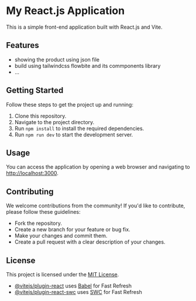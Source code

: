# My React.js Application

This is a simple front-end application built with React.js and Vite.

## Features

- showing the product using json file
- build using tailwindcss flowbite and its commponents library
- ...

## Getting Started

Follow these steps to get the project up and running:

1. Clone this repository.
2. Navigate to the project directory.
3. Run `npm install` to install the required dependencies.
4. Run `npm run dev` to start the development server.

## Usage

You can access the application by opening a web browser and navigating to [http://localhost:3000](http://localhost:3000).

## Contributing

We welcome contributions from the community! If you'd like to contribute, please follow these guidelines:

- Fork the repository.
- Create a new branch for your feature or bug fix.
- Make your changes and commit them.
- Create a pull request with a clear description of your changes.

## License

This project is licensed under the [MIT License](LICENSE).

- [@vitejs/plugin-react](https://github.com/vitejs/vite-plugin-react/blob/main/packages/plugin-react/README.md) uses [Babel](https://babeljs.io/) for Fast Refresh
- [@vitejs/plugin-react-swc](https://github.com/vitejs/vite-plugin-react-swc) uses [SWC](https://swc.rs/) for Fast Refresh
